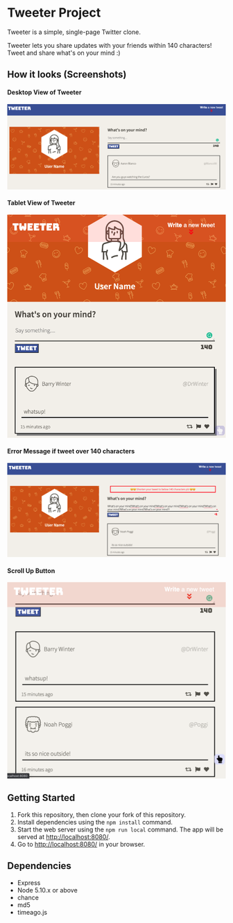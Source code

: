 # Tweeter Project

Tweeter is a simple, single-page Twitter clone.

Tweeter lets you share updates with your friends within 140 characters! Tweet and share what's on your mind :)


## How it looks (Screenshots)

#### Desktop View of Tweeter
!["Desktop View of Tweeter"](https://github.com/afzaanhakim/tweeter/blob/master/docs/desktopview.png?raw=true)

#### Tablet View of Tweeter
!["Tablet View of Tweeter"](https://github.com/afzaanhakim/tweeter/blob/master/docs/tabletview.png?raw=true)

#### Error Message if tweet over 140 characters
!["Error Message if tweet over 140 characters"](https://github.com/afzaanhakim/tweeter/blob/master/docs/error2.png?raw=true)

#### Scroll Up Button
!["Scroll Up Button"](https://github.com/afzaanhakim/tweeter/blob/master/docs/ScrollUpButton.png?raw=true)


## Getting Started

1. Fork this repository, then clone your fork of this repository.
2. Install dependencies using the `npm install` command.
3. Start the web server using the `npm run local` command. The app will be served at <http://localhost:8080/>.
4. Go to <http://localhost:8080/> in your browser.

## Dependencies

- Express
- Node 5.10.x or above
- chance
- md5
- timeago.js
